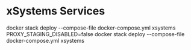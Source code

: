 # xSystems Services

docker stack deploy --compose-file docker-compose.yml xsystems
PROXY_STAGING_DISABLED=false docker stack deploy --compose-file docker-compose.yml xsystems
